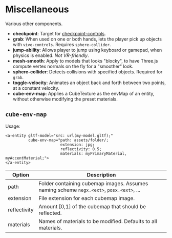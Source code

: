 # Miscellaneous

Various other components.

- **checkpoint**: Target for [checkpoint-controls](/src/controls/checkpoint-controls.js).
- **grab**: When used on one or both hands, lets the player pick up objects with `vive-controls`. Requires `sphere-collider`.
- **jump-ability**: Allows player to jump using keyboard or gamepad, when physics is enabled. *Not VR-friendly*.
- **mesh-smooth**: Apply to models that looks "blocky", to have Three.js compute vertex normals on the fly for a "smoother" look.
- **sphere-collider**: Detects collisions with specified objects. Required for `grab`.
- **toggle-velocity**: Animates an object back and forth between two points, at a constant velocity.
- **cube-env-map**: Applies a CubeTexture as the envMap of an entity, without otherwise modifying the preset materials.

## `cube-env-map`

Usage:

```
<a-entity gltf-model="src: url(my-model.gltf);"
          cube-env-map="path: assets/folder/;
                        extension: jpg;
                        reflectivity: 0.5;
                        materials: myPrimaryMaterial, myAccentMaterial;">
</a-entity>
```

| Option | Description |
|--------|-------------|
| path | Folder containing cubemap images. Assumes naming scheme `negx.<ext>`, `posx.<ext>`, ... |
| extension | File extension for each cubemap image. |
| reflectivity | Amount [0,1] of the cubemap that should be reflected. |
| materials | Names of materials to be modified. Defaults to all materials. |
